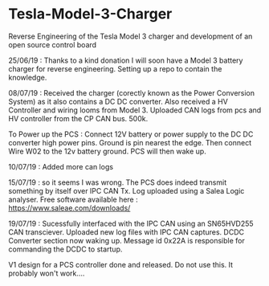 # Tesla-Model-3-Charger
Reverse Engineering of the Tesla Model 3 charger and development of an open source control board 

25/06/19 : Thanks to a kind donation I will soon have a Model 3 battery charger for reverse engineering. Setting up a repo to contain the knowledge.

08/07/19 : Received the charger (corectly known as the Power Conversion System) as it also contains a DC DC converter. Also received a HV Controller and wiring looms from Model 3. Uploaded CAN logs from pcs and HV controller from the CP CAN bus. 500k.

To Power up the PCS : Connect 12V battery or power supply to the DC DC converter high power pins. Ground is pin nearest the edge. Then connect Wire W02 to the 12v battery ground. PCS will then wake up.


10/07/19 : Added more can logs

15/07/19 : so it seems I was wrong. The PCS does indeed transmit something by itself over IPC CAN Tx. Log uploaded using a Salea Logic analyser. Free software available here : https://www.saleae.com/downloads/

19/07/19 : Sucessfully interfaced with the IPC CAN using an SN65HVD255 CAN transciever. Uploaded new log files with IPC CAN captures. DCDC Converter section now waking up. Message id 0x22A is responsible for commanding the DCDC to startup. 

V1 design for a PCS controller done and released. Do not use this. It probably won't work....


